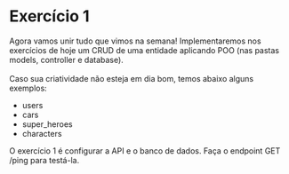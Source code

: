# Exercício 1
Agora vamos unir tudo que vimos na semana! Implementaremos nos exercícios de hoje um CRUD de uma entidade aplicando POO (nas pastas models, controller e database).<br><br>
Caso sua criatividade não esteja em dia bom, temos abaixo alguns exemplos:
- users
- cars
- super_heroes
- characters

O exercício 1 é configurar a API e o banco de dados. Faça o endpoint GET /ping para testá-la.
